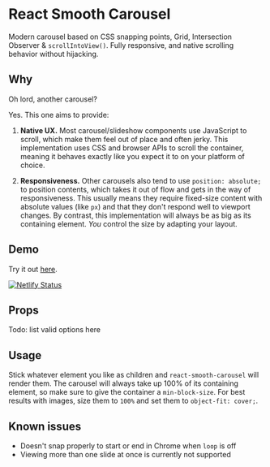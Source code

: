 # React Smooth Carousel

Modern carousel based on CSS snapping points, Grid, Intersection
Observer & `scrollIntoView()`. Fully responsive, and native scrolling behavior
without hijacking.

## Why

Oh lord, another carousel?

Yes. This one aims to provide:

1. **Native UX.** Most carousel/slideshow components use JavaScript to scroll, which make them feel out of place and often jerky. This implementation uses CSS and browser APIs to scroll the container, meaning it behaves exactly like you expect it to on your platform of choice.

2. **Responsiveness.** Other carousels also tend to use `position: absolute;` to position contents, which takes it out of flow and gets in the way of responsiveness. This usually means they require fixed-size content with absolute values (like `px`) and that they don't respond well to viewport changes. By contrast, this implementation will always be as big as its containing element. _You_ control the size by adapting your layout.

## Demo

Try it out [here](https://react-smooth-carousel.netlify.app).

[![Netlify Status](https://api.netlify.com/api/v1/badges/c63a653a-6521-4e1c-b3da-36e741f40463/deploy-status)](https://app.netlify.com/sites/react-smooth-carousel/deploys)

## Props

Todo: list valid options here

## Usage

Stick whatever element you like as children and `react-smooth-carousel` will render them. The carousel will always take up 100% of its containing element, so make sure to give the container a `min-block-size`. For best results with images, size them to `100%` and set them to `object-fit: cover;`.

## Known issues

- Doesn't snap properly to start or end in Chrome when `loop` is off
- Viewing more than one slide at once is currently not supported
